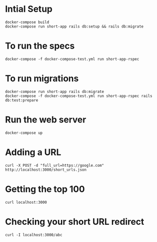 # Intial Setup

    docker-compose build
    docker-compose run short-app rails db:setup && rails db:migrate

# To run the specs

    docker-compose -f docker-compose-test.yml run short-app-rspec

# To run migrations

    docker-compose run short-app rails db:migrate
    docker-compose -f docker-compose-test.yml run short-app-rspec rails db:test:prepare

# Run the web server

    docker-compose up

# Adding a URL

    curl -X POST -d "full_url=https://google.com" http://localhost:3000/short_urls.json

# Getting the top 100

    curl localhost:3000

# Checking your short URL redirect

    curl -I localhost:3000/abc
